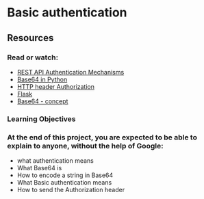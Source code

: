 # Basic authentication
## Resources
### Read or watch:

- [REST API Authentication Mechanisms](https://intranet.aluswe.com/rltoken/TYmTX-5_nCoXgJnFp3lIyw)
- [Base64 in Python](https://intranet.aluswe.com/rltoken/86I7XvW3WONYJSmm45VK8w)
- [HTTP header Authorization](https://intranet.aluswe.com/rltoken/SjfGCiURzgmL2TqnACbEvQ)
- [Flask](https://intranet.aluswe.com/rltoken/uWF10qkRuEfnCAZ2m2mYZQ)
- [Base64 - concept](https://intranet.aluswe.com/rltoken/ZSfNxRsCJt4h_IkWnEeNHg)
### Learning Objectives
### At the end of this project, you are expected to be able to explain to anyone, without the help of Google:
- what authentication means
- What Base64 is
- How to encode a string in Base64
- What Basic authentication means
- How to send the Authorization header
